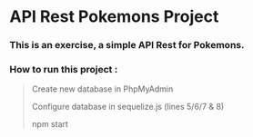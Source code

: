 # API Rest Pokemons Project

### This is an exercise, a simple API Rest for Pokemons.

### How to run this project :

> Create new database  in PhpMyAdmin
> 
> Configure database in sequelize.js (lines 5/6/7 & 8)
> 
> npm start
    
